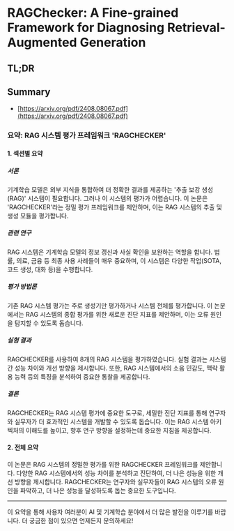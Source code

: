 # RAGChecker: A Fine-grained Framework for Diagnosing Retrieval-Augmented Generation
## TL;DR
## Summary
- [https://arxiv.org/pdf/2408.08067.pdf](https://arxiv.org/pdf/2408.08067.pdf)

### 요약: RAG 시스템 평가 프레임워크 'RAGCHECKER'

#### 1. 섹션별 요약
##### 서론
기계학습 모델은 외부 지식을 통합하여 더 정확한 결과를 제공하는 '추출 보강 생성(RAG)' 시스템이 필요합니다. 그러나 이 시스템의 평가가 어렵습니다. 이 논문은 'RAGCHECKER'라는 정밀 평가 프레임워크를 제안하며, 이는 RAG 시스템의 추출 및 생성 모듈을 평가합니다.

##### 관련 연구
RAG 시스템은 기계학습 모델의 정보 갱신과 사실 확인을 보완하는 역할을 합니다. 법률, 의료, 금융 등 최종 사용 사례들이 매우 중요하며, 이 시스템은 다양한 작업(SOTA, 코드 생성, 대화 등)을 수행합니다.

##### 평가 방법론
기존 RAG 시스템 평가는 주로 생성기만 평가하거나 시스템 전체를 평가합니다. 이 논문에서는 RAG 시스템의 종합 평가를 위한 새로운 진단 지표를 제안하며, 이는 오류 원인을 탐지할 수 있도록 돕습니다.

##### 실험 결과
RAGCHECKER를 사용하여 8개의 RAG 시스템을 평가하였습니다. 실험 결과는 시스템 간 성능 차이와 개선 방향을 제시합니다. 또한, RAG 시스템에서의 소음 민감도, 맥락 활용 능력 등의 특징을 분석하여 중요한 통찰을 제공합니다.

##### 결론
RAGCHECKER는 RAG 시스템 평가에 중요한 도구로, 세밀한 진단 지표를 통해 연구자와 실무자가 더 효과적인 시스템을 개발할 수 있도록 돕습니다. 이는 RAG 시스템 아키텍처의 이해도를 높이고, 향후 연구 방향을 설정하는데 중요한 지침을 제공합니다.

#### 2. 전체 요약
이 논문은 RAG 시스템의 정밀한 평가를 위한 RAGCHECKER 프레임워크를 제안합니다. 다양한 RAG 시스템에서의 성능 차이를 분석하고 진단하여, 더 나은 성능을 위한 개선 방향을 제시합니다. RAGCHECKER는 연구자와 실무자들이 RAG 시스템의 오류 원인을 파악하고, 더 나은 성능을 달성하도록 돕는 중요한 도구입니다.

---

이 요약을 통해 사용자 여러분이 AI 및 기계학습 분야에서 더 많은 발전을 이루기를 바랍니다. 더 궁금한 점이 있으면 언제든지 문의하세요!